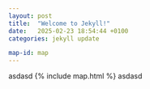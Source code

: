 ```yaml
---
layout: post
title:  "Welcome to Jekyll!"
date:   2025-02-23 18:54:44 +0100
categories: jekyll update

map-id: map
---
```

asdasd
{% include map.html %}
asdasd